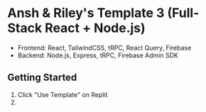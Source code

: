 # Ansh & Riley's Template 3 (Full-Stack React + Node.js)

- Frontend: React, TailwindCSS, tRPC, React Query, Firebase
- Backend: Node.js, Express, tRPC, Firebase Admin SDK

## Getting Started

1. Click "Use Template" on Replit
2. 